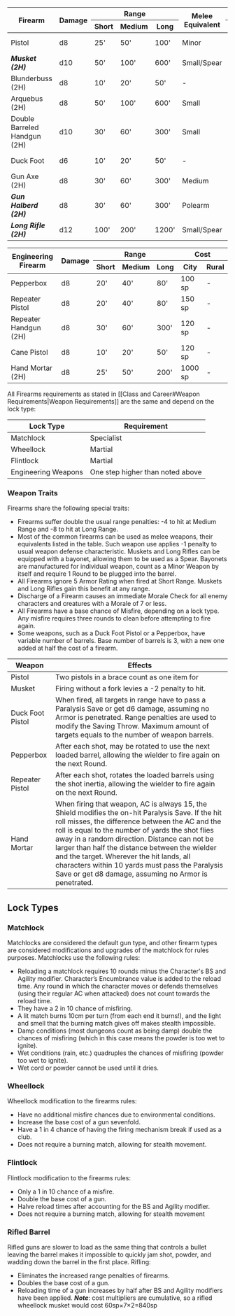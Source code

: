 
<table>
    <thead>
        <tr>
            <th rowspan="2">Firearm</th>
            <th rowspan="2">Damage</th>
            <th colspan="3">Range</th>
            <th rowspan="2">Melee Equivalent</th>
            <th colspan="2">Cost</th>
        </tr>
        <tr>
            <th>Short</th>
            <th>Medium</th>
            <th>Long</th>
            <th>City</th>
            <th>Rural</th>
        </tr>
    </thead>
    <tbody>
        <tr>
            <td>Pistol</td>
            <td>d8</td>
            <td>25'</td>
            <td>50'</td>
            <td>100'</td>
            <td>Minor</td>
            <td>30 sp</td>
            <td>-</td>
        </tr>
        <tr>
            <td><strong><em>Musket (2H)</em></strong></td>
            <td>d10</td>
            <td>50'</td>
            <td>100'</td>
            <td>600'</td>
            <td>Small/Spear</td>
            <td>60 sp</td>
            <td>-</td>
        </tr>
        <tr>
            <td>Blunderbuss (2H)</td>
            <td>d8</td>
            <td>10'</td>
            <td>20'</td>
            <td>50'</td>
            <td>-</td>
            <td>20 sp</td>
            <td>50 sp</td>
        </tr>
        <tr>
            <td>Arquebus (2H)</td>
            <td>d8</td>
            <td>50'</td>
            <td>100'</td>
            <td>600'</td>
            <td>Small</td>
            <td>40 sp</td>
            <td>80 sp</td>
        </tr>
        <tr>
            <td>Double Barreled Handgun (2H)</td>
            <td>d10</td>
            <td>30'</td>
            <td>60'</td>
            <td>300'</td>
            <td>Small</td>
            <td>100 sp</td>
            <td>-</td>
        </tr>
        <tr>
            <td>Duck Foot</td>
            <td>d6</td>
            <td>10'</td>
            <td>20'</td>
            <td>50'</td>
            <td>-</td>
            <td>200 sp</td>
            <td>-</td>
        </tr>
        <tr>
            <td>Gun Axe (2H)</td>
            <td>d8</td>
            <td>30'</td>
            <td>60'</td>
            <td>300'</td>
            <td>Medium</td>
            <td>80 sp</td>
            <td>-</td>
        </tr>
        <tr>
            <td><strong><em>Gun Halberd (2H)</em></strong></td>
            <td>d8</td>
            <td>30'</td>
            <td>60'</td>
            <td>300'</td>
            <td>Polearm</td>
            <td>120 sp</td>
            <td>-</td>
        </tr>
        <tr>
            <td><strong><em>Long Rifle (2H)</em></strong></td>
            <td>d12</td>
            <td>100'</td>
            <td>200'</td>
            <td>1200'</td>
            <td>Small/Spear</td>
            <td>800 sp</td>
            <td>-</td>
        </tr>
    </tbody>
</table>


<table>
    <thead>
        <tr>
            <th rowspan="2">Engineering Firearm</th>
            <th rowspan="2">Damage</th>
            <th colspan="3">Range</th>
            <th colspan="2">Cost</th>
        </tr>
        <tr>
            <th>Short</th>
            <th>Medium</th>
            <th>Long</th>
            <th>City</th>
            <th>Rural</th>
        </tr>
    </thead>
    <tbody>
        <tr>
            <td>Pepperbox</td>
            <td>d8</td>
            <td>20'</td>
            <td>40'</td>
            <td>80'</td>
            <td>100 sp</td>
            <td>-</td>
        </tr>
        <tr>
            <td>Repeater Pistol</td>
            <td>d8</td>
            <td>20'</td>
            <td>40'</td>
            <td>80'</td>
            <td>150 sp</td>
            <td>-</td>
        </tr>
        <tr>
            <td>Repeater Handgun (2H)</td>
            <td>d8</td>
            <td>30'</td>
            <td>60'</td>
            <td>300'</td>
            <td>120 sp</td>
            <td>-</td>
        </tr>
        <tr>
            <td>Cane Pistol</td>
            <td>d8</td>
            <td>10'</td>
            <td>20'</td>
            <td>50'</td>
            <td>120 sp</td>
            <td>-</td>
        </tr>
        <tr>
            <td>Hand Mortar (2H)</td>
            <td>d8</td>
            <td>25'</td>
            <td>50'</td>
            <td>200'</td>
            <td>1000 sp</td>
            <td>-</td>
        </tr>
    </tbody>
</table>

All Firearms requirements as stated in [[Class and Career#Weapon Requirements|Weapon Requirements]] are the same and depend on the lock type:

| Lock Type           | Requirement                      |
| ------------------- | -------------------------------- |
| Matchlock           | Specialist                       |
| Wheellock           | Martial                          |
| Flintlock           | Martial                          |
| Engineering Weapons | One step higher than noted above |

### Weapon Traits
Firearms share the following special traits:
* Firearms suffer double the usual range penalties: -4 to hit at Medium Range and -8 to hit at Long Range.
* Most of the common firearms can be used as melee weapons, their equivalents listed in the table. Such weapon use applies -1 penalty to usual weapon defense characteristic. Muskets and Long Rifles can be equipped with a bayonet, allowing them to be used as a Spear. Bayonets are manufactured for individual weapon, count as a Minor Weapon by itself and require 1 Round to be plugged into the barrel.
* All Firearms ignore 5 Armor Rating when fired at Short Range. Muskets and Long Rifles gain this benefit at any range.
* Discharge of a Firearm causes an immediate Morale Check for all enemy characters and creatures with a Morale of 7 or less.
* All Firearms have a base chance of Misfire, depending on a lock type. Any misfire requires three rounds to clean before attempting to fire again.
* Some weapons, such as a Duck Foot Pistol or a Pepperbox, have variable number of barrels. Base number of barrels is 3, with a new one added at half the cost of a firearm.

| Weapon           | Effects                                                                                                                                                                                                                                                                                                                                                                                                                                                             |
| ---------------- | ------------------------------------------------------------------------------------------------------------------------------------------------------------------------------------------------------------------------------------------------------------------------------------------------------------------------------------------------------------------------------------------------------------------------------------------------------------------- |
| Pistol           | Two pistols in a brace count as one item for                                                                                                                                                                                                                                                                                                                                                                                                                        |
| Musket           | Firing without a fork levies a -2 penalty to hit.                                                                                                                                                                                                                                                                                                                                                                                                                   |
| Duck Foot Pistol | When fired, all targets in range have to pass a Paralysis Save or get d6 damage, assuming no Armor is penetrated. Range penalties are used to modify the Saving Throw. Maximum amount of targets equals to the number of weapon barrels.                                                                                                                                                                                                                            |
| Pepperbox        | After each shot, may be rotated to use the next loaded barrel, allowing the wielder to fire again on the next Round.                                                                                                                                                                                                                                                                                                                                                |
| Repeater Pistol  | After each shot, rotates the loaded barrels using the shot inertia, allowing the wielder to fire again on the next Round.                                                                                                                                                                                                                                                                                                                                           |
| Hand Mortar      | When firing that weapon, AC is always 15, the Shield modifies the on-hit Paralysis Save. If the hit roll misses, the difference between the AC and the roll is equal to the number of yards the shot flies away in a random direction. Distance can not be larger than half the distance between the wielder and the target. Wherever the hit lands, all characters within 10 yards must pass the Paralysis Save or get d8 damage, assuming no Armor is penetrated. |

## Lock Types
### Matchlock
Matchlocks are considered the default gun type, and other firearm types are considered modifications and upgrades of the matchlock for rules purposes.
Matchlocks use the following rules:
* Reloading a matchlock requires 10 rounds minus the Character's BS and Agility modifier. Character’s Encumbrance value is added to the reload time. Any round in which the character moves or defends themselves (using their regular AC when attacked) does not count towards the reload time.
* They have a 2 in 10 chance of misfiring.
* A lit match burns 10cm per turn (from each end it burns!), and the light and smell that the burning match gives off makes stealth impossible.
* Damp conditions (most dungeons count as being damp) double the chances of misfiring (which in this case means the powder is too wet to ignite).
* Wet conditions (rain, etc.) quadruples the chances of misfiring (powder too wet to ignite).
* Wet cord or powder cannot be used until it dries.
### Wheellock
Wheellock modification to the firearms rules:
* Have no additional misfire chances due to environmental conditions.
* Increase the base cost of a gun sevenfold.
* Have a 1 in 4 chance of having the firing mechanism break if used as a club.
* Does not require a burning match, allowing for stealth movement.
### Flintlock
Flintlock modification to the firearms rules:
* Only a 1 in 10 chance of a misfire.
* Double the base cost of a gun.
* Halve reload times after accounting for the BS and Agility modifier.
* Does not require a burning match, allowing for stealth movement
### Rifled Barrel
Rifled guns are slower to load as the same thing that controls a bullet leaving the barrel makes it impossible to quickly jam shot, powder, and wadding down the barrel in the first place.
Rifling:
* Eliminates the increased range penalties of firearms.
* Doubles the base cost of a gun.
* Reloading time of a gun increases by half after BS and Agility modifiers have been applied.
***Note***: cost multipliers are cumulative, so a rifled wheellock musket would cost 60sp×7×2=840sp

